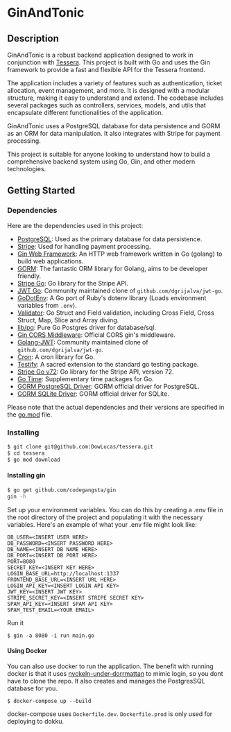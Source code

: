 # GinAndTonic

## Description

GinAndTonic is a robust backend application designed to work in conjunction with [Tessera](https://github.com/DowLucas/tessera). This project is built with Go and uses the Gin framework to provide a fast and flexible API for the Tessera frontend.

The application includes a variety of features such as authentication, ticket allocation, event management, and more. It is designed with a modular structure, making it easy to understand and extend. The codebase includes several packages such as controllers, services, models, and utils that encapsulate different functionalities of the application.

GinAndTonic uses a PostgreSQL database for data persistence and GORM as an ORM for data manipulation. It also integrates with Stripe for payment processing.

This project is suitable for anyone looking to understand how to build a comprehensive backend system using Go, Gin, and other modern technologies.

## Getting Started

### Dependencies

Here are the dependencies used in this project:

- [PostgreSQL](https://www.postgresql.org/): Used as the primary database for data persistence.
- [Stripe](https://stripe.com/): Used for handling payment processing.
- [Gin Web Framework](https://github.com/gin-gonic/gin): An HTTP web framework written in Go (golang) to build web applications.
- [GORM](https://gorm.io/gorm): The fantastic ORM library for Golang, aims to be developer friendly.
- [Stripe Go](https://github.com/stripe/stripe-go): Go library for the Stripe API.
- [JWT Go](https://github.com/golang-jwt/jwt): Community maintained clone of `github.com/dgrijalva/jwt-go`.
- [GoDotEnv](https://github.com/joho/godotenv): A Go port of Ruby's dotenv library (Loads environment variables from `.env`).
- [Validator](https://github.com/go-playground/validator): Go Struct and Field validation, including Cross Field, Cross Struct, Map, Slice and Array diving.
- [lib/pq](https://github.com/lib/pq): Pure Go Postgres driver for database/sql.
- [Gin CORS Middleware](https://github.com/gin-contrib/cors): Official CORS gin's middleware.
- [Golang-JWT](https://github.com/golang-jwt/jwt): Community maintained clone of `github.com/dgrijalva/jwt-go`.
- [Cron](https://github.com/robfig/cron): A cron library for Go.
- [Testify](https://github.com/stretchr/testify): A sacred extension to the standard go testing package.
- [Stripe Go v72](https://github.com/stripe/stripe-go): Go library for the Stripe API, version 72.
- [Go Time](https://golang.org/x/time): Supplementary time packages for Go.
- [GORM PostgreSQL Driver](https://gorm.io/docs/connecting_to_the_database.html#PostgreSQL): GORM official driver for PostgreSQL.
- [GORM SQLite Driver](https://gorm.io/docs/connecting_to_the_database.html#SQLite): GORM official driver for SQLite.

Please note that the actual dependencies and their versions are specified in the [go.mod](go.mod) file.

### Installing

```bash
$ git clone git@github.com:DowLucas/tessera.git
$ cd tessera
$ go mod download
```

#### Installing gin

```bash
$ go get github.com/codegangsta/gin
gin -h
```

Set up your environment variables. You can do this by creating a .env file in the root directory of the project and populating it with the necessary variables. Here's an example of what your .env file might look like:

```
DB_USER=<INSERT USER HERE>
DB_PASSWORD=<INSERT PASSWORD HERE>
DB_NAME=<INSERT DB NAME HERE>
DB_PORT=<INSERT DB PORT HERE>
PORT=8080
SECRET_KEY=<INSERT KEY HERE>
LOGIN_BASE_URL=http://localhost:1337
FRONTEND_BASE_URL=<INSERT URL HERE>
LOGIN_API_KEY=<INSERT LOGIN API KEY>
JWT_KEY=<INSERT JWT KEY>
STRIPE_SECRET_KEY=<INSERT STRIPE SECRET KEY>
SPAM_API_KEY=<INSERT SPAM API KEY>
SPAM_TEST_EMAIL=<YOUR EMAIL>
```

Run it

```
$ gin -a 8080 -i run main.go
```

#### Using Docker

You can also use docker to run the application. The benefit with running docker is that it uses [nyckeln-under-dorrmattan](https://github.com/datasektionen/nyckeln-under-dorrmattan) to mimic login, so you dont have to clone the repo. It also creates and manages the PostgresSQL database for you.

    $ docker-compose up --build

docker-compose uses `Dockerfile.dev`. `Dockerfile.prod` is only used for deploying to dokku.
